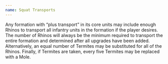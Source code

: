 ```yaml
---
name: Squat Transports
---
```

Any formation with <q>plus transport</q> in its core units may include enough Rhinos to transport all infantry units in the formation if the player desires. The number of Rhinos will always be the minimum required to transport the entire formation and determined after all upgrades have been added. Alternatively, an equal number of Termites may be substituted for all of the Rhinos. Finally, if Termites are taken, every five Termites may be replaced with a Mole.
